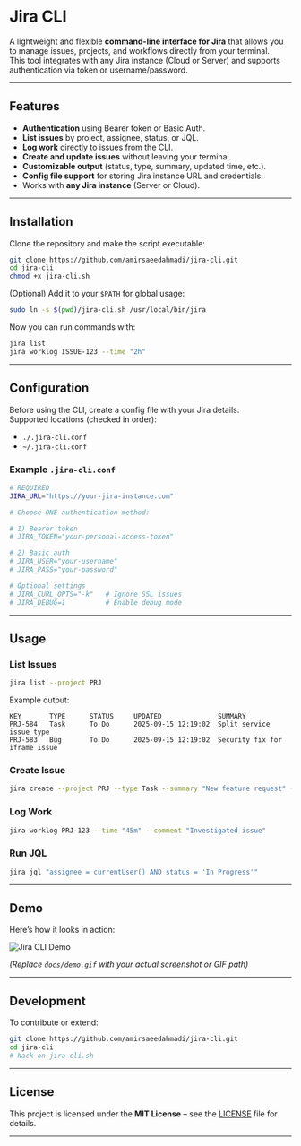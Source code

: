 # Jira CLI

A lightweight and flexible **command-line interface for Jira** that allows you to manage issues, projects, and workflows directly from your terminal.  
This tool integrates with any Jira instance (Cloud or Server) and supports authentication via token or username/password.  

---

## Features

- **Authentication** using Bearer token or Basic Auth.  
- **List issues** by project, assignee, status, or JQL.  
- **Log work** directly to issues from the CLI.  
- **Create and update issues** without leaving your terminal.  
- **Customizable output** (status, type, summary, updated time, etc.).  
- **Config file support** for storing Jira instance URL and credentials.  
- Works with **any Jira instance** (Server or Cloud).  

---

## Installation

Clone the repository and make the script executable:

```bash
git clone https://github.com/amirsaeedahmadi/jira-cli.git
cd jira-cli
chmod +x jira-cli.sh
```

(Optional) Add it to your `$PATH` for global usage:

```bash
sudo ln -s $(pwd)/jira-cli.sh /usr/local/bin/jira
```

Now you can run commands with:

```bash
jira list
jira worklog ISSUE-123 --time "2h"
```

---

## Configuration

Before using the CLI, create a config file with your Jira details.  
Supported locations (checked in order):

- `./.jira-cli.conf`  
- `~/.jira-cli.conf`  

### Example `.jira-cli.conf`

```bash
# REQUIRED
JIRA_URL="https://your-jira-instance.com"

# Choose ONE authentication method:

# 1) Bearer token
# JIRA_TOKEN="your-personal-access-token"

# 2) Basic auth
# JIRA_USER="your-username"
# JIRA_PASS="your-password"

# Optional settings
# JIRA_CURL_OPTS="-k"   # Ignore SSL issues
# JIRA_DEBUG=1          # Enable debug mode
```

---

## Usage

### List Issues

```bash
jira list --project PRJ
```

Example output:

```
KEY       TYPE      STATUS     UPDATED              SUMMARY
PRJ-584   Task      To Do      2025-09-15 12:19:02  Split service issue type
PRJ-583   Bug       To Do      2025-09-15 12:19:02  Security fix for iframe issue
```

### Create Issue

```bash
jira create --project PRJ --type Task --summary "New feature request" --description "Details of the request"
```

### Log Work

```bash
jira worklog PRJ-123 --time "45m" --comment "Investigated issue"
```

### Run JQL

```bash
jira jql "assignee = currentUser() AND status = 'In Progress'"
```

---

## Demo

Here’s how it looks in action:

![Jira CLI Demo](docs/demo.gif)

*(Replace `docs/demo.gif` with your actual screenshot or GIF path)*

---

## Development

To contribute or extend:

```bash
git clone https://github.com/amirsaeedahmadi/jira-cli.git
cd jira-cli
# hack on jira-cli.sh
```

---

## License

This project is licensed under the **MIT License** – see the [LICENSE](LICENSE) file for details.

---

